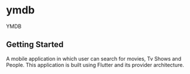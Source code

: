 # ymdb

YMDB

## Getting Started

A mobile application in which user can search for movies, Tv Shows and People.
This application is built using Flutter and its provider architecture.